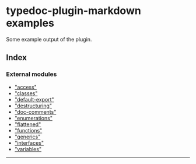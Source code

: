 
typedoc-plugin-markdown examples
================================

Some example output of the plugin.

## Index

### External modules

* ["access"](modules/_access_.md)
* ["classes"](modules/_classes_.md)
* ["default-export"](modules/_default_export_.md)
* ["destructuring"](modules/_destructuring_.md)
* ["doc-comments"](modules/_doc_comments_.md)
* ["enumerations"](modules/_enumerations_.md)
* ["flattened"](modules/_flattened_.md)
* ["functions"](modules/_functions_.md)
* ["generics"](modules/_generics_.md)
* ["interfaces"](modules/_interfaces_.md)
* ["variables"](modules/_variables_.md)

---

